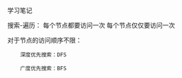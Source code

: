 学习笔记

搜索-遍历：
    每个节点都要访问一次
    每个节点仅仅要访问一次
    
对于节点的访问顺序不限：
    
        深度优先搜索：DFS
  
        广度优先搜索：BFS